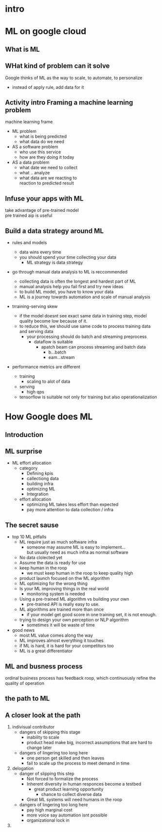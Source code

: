 # intro  
# ML on google cloud  
## What is ML  
## WHat kind of problem can it solve  
Google thinks of ML as the way to scale, to automate, to personalize  
- instead of apply rule, add data for it  
## Activity intro Framing a machine learning problem  
machine learning frame  
- ML problem  
  - what is being predicted  
  - what data do we need  
- AS a software problem  
  - who use this service  
  - how are they doing it today  
- AS a data problem  
  - what date we need to collect
  - what .. analyze  
  - what data are we reacting to  
  reaction to predicted result  

## Infuse your apps with ML  
take advantage of pre-trained model  
pre trained aip is useful  
  
## Build a data strategy around ML  
- rules and models  
    - data wins every time
    - you should spend your time collecting your data  
      - ML strategy is data strategy

- go through manual data analysis to ML is reccommended  
  - collecting data is often the longest and hardest part of ML  
  - manual analysis help you fail first and try new ideas
  - to build ML model, you have to know your data
  - ML is a journey towards automation and scale of manual analysis

- trraining-serving skew  
  - if the model doesnt see exact same data in training step, 
  model quality become low because of it.
  - to reduce this, we should use same code to process training data and serving data  
    - your processing should do batch and streaming preprocess
      - dataflow is suitable
        - apatch beam can process streaming and batch data
          - b...batch
          - eam...stream
- performance metrics are different
  - training
    - scaling to alot of data
  - serving
    - high qps  
  - tensorflow is suitable not only for training but also operationalization  

# How Google does ML  
## Introduction  
## ML surprise   
- ML effort allocation  
  - category  
    - Defining kpis
    - callectiong data
    - building infra
    - optimizing ML
    - Integration
  - effort allocation  
    -  optimizing ML takes less effort than expected
    -  pay more attention to data collection / infra
## The secret sause  
- top 10 ML pitfalls  
  - ML require just as much software infra  
    - someone may assume ML is easy to implement...  
    but usually need as much infra as normal software  
  - No data clolected yet
  - Assume the data is ready for use  
  - keep human in the roop  
    - we must keep human in the roop to keep quality high
  - product launch focused on thw ML algorithm  
  - ML optimizing for the wrong thing
  - Is your ML improving things in the real world  
    - monitoring system is needed  
  - Using a pre-trained ML algorithm vs building your own  
    - pre-trained API is really easy to use.  
  - ML algorithms are trained more than once  
    - if your model get good score in one training set, it is not enough.
  - trying to design your own perception or NLP algorithm
    - sometimes it will be waste of time
- good news  
  - most ML value comes along the way  
  - ML improves almost everything it touches  
  - if ML is hard, it is hard for your competitors too
  - ML is a great differentiator

## ML and busness process  
ordinal business process has feedback roop, which continuously refine the quality of operation   
  
## the path to ML  

## A closer look at the path  
1. indivisual contributor  
   - dangers of skipping this stage  
     - inability to scale
     - product head make big, incorrect assumptions that are hard to change later  
   - dangers of lingering too long here  
     - one person get skilled and then leaves  
     - fail to scale up the process to meet demand in time
2. delogation  
    - danger of slipping this step  
      - Not forced to formalize the process
      - Inherent diversity in human responces become a testbed
        - great product learning opportunity
          - chance to collect diverse data
      - Great ML systems will need humans in the roop
   -  dangers of lingering too long here  
      -  pay high marginal cost
      -  more voice say automation isnt possible
      -  organizational lock in
3. 


